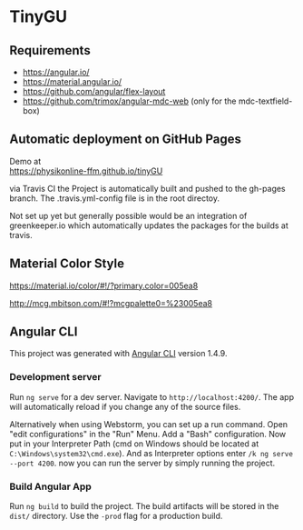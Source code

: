 # TinyGU

## Requirements
- https://angular.io/
- https://material.angular.io/
- https://github.com/angular/flex-layout
- https://github.com/trimox/angular-mdc-web (only for the mdc-textfield-box)

## Automatic deployment on GitHub Pages

Demo at  
https://physikonline-ffm.github.io/tinyGU

via Travis CI the Project is automatically built and pushed to the gh-pages branch. The .travis.yml-config file is in the root directoy.

Not set up yet but generally possible would be an integration of greenkeeper.io which automatically updates the packages for the builds at travis.

## Material Color Style

https://material.io/color/#!/?primary.color=005ea8

http://mcg.mbitson.com/#!?mcgpalette0=%23005ea8

## Angular CLI

This project was generated with [Angular CLI](https://github.com/angular/angular-cli) version 1.4.9.

### Development server

Run `ng serve` for a dev server. Navigate to `http://localhost:4200/`. The app will automatically reload if you change any of the source files.

Alternatively when using Webstorm, you can set up a run command. Open "edit configurations" in the "Run" Menu. Add a "Bash" configuration. Now put in your Interpreter Path (cmd on Windows should be located at `C:\Windows\system32\cmd.exe`). And as Interpreter options enter `/k ng serve --port 4200`. now you can run the server by simply running the project.

### Build Angular App

Run `ng build` to build the project. The build artifacts will be stored in the `dist/` directory. Use the `-prod` flag for a production build.
